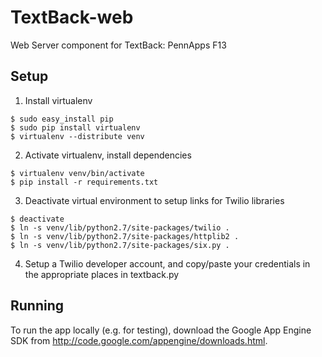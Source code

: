 TextBack-web
============

Web Server component for TextBack: PennApps F13

Setup
------
1. Install virtualenv
```
$ sudo easy_install pip
$ sudo pip install virtualenv
$ virtualenv --distribute venv
```
2. Activate virtualenv, install dependencies
```
$ virtualenv venv/bin/activate
$ pip install -r requirements.txt
```
3. Deactivate virtual environment to setup links for Twilio libraries
```
$ deactivate
$ ln -s venv/lib/python2.7/site-packages/twilio .
$ ln -s venv/lib/python2.7/site-packages/httplib2 .
$ ln -s venv/lib/python2.7/site-packages/six.py .
```
4. Setup a Twilio developer account, and copy/paste your credentials in the appropriate places in textback.py

Running
-------

To run the app locally (e.g. for testing), download the Google App
Engine SDK from http://code.google.com/appengine/downloads.html.
